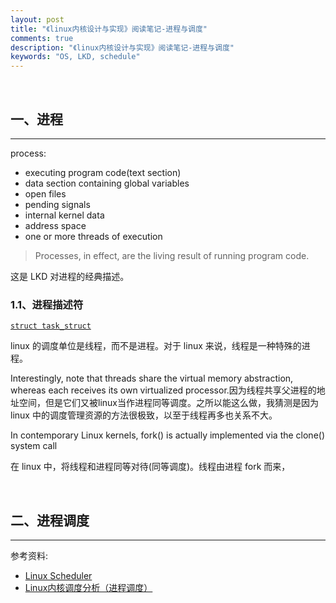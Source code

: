 ```yaml
---
layout: post
title: "《linux内核设计与实现》阅读笔记-进程与调度"
comments: true
description: "《linux内核设计与实现》阅读笔记-进程与调度"
keywords: "OS, LKD, schedule"
---
```


&nbsp;

## 一、进程

___

process:

- executing program code(text section)
- data section containing global variables
- open files 
- pending signals
- internal kernel data
- address space
- one or more threads of execution

> Processes, in effect, are the living result of running program code.

这是 LKD 对进程的经典描述。

### 1.1、进程描述符

[`struct task_struct`](https://elixir.bootlin.com/linux/v2.6.38/source/include/linux/sched.h#L1193)


linux 的调度单位是线程，而不是进程。对于 linux 来说，线程是一种特殊的进程。

Interestingly, note that threads share the virtual memory abstraction, whereas each receives its own virtualized processor.因为线程共享父进程的地址空间，但是它们又被linux当作进程同等调度。之所以能这么做，我猜测是因为 linux 中的调度管理资源的方法很极致，以至于线程再多也关系不大。

In contemporary Linux kernels, fork() is actually implemented via the clone() system call






在 linux 中，将线程和进程同等对待(同等调度)。线程由进程 fork 而来，



&nbsp;

## 二、进程调度

___

参考资料:

- [Linux Scheduler](https://oakbytes.wordpress.com/linux-scheduler/)
- [Linux内核调度分析（进程调度）](https://juejin.im/post/5a97c9025188255579180e43)